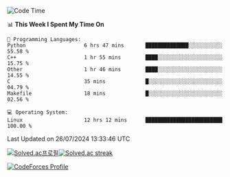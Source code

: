 
<!--START_SECTION:waka-->
![Code Time](http://img.shields.io/badge/Code%20Time-3%2C578%20hrs%209%20mins-blue)

📊 **This Week I Spent My Time On** 

```text
💬 Programming Languages: 
Python                   6 hrs 47 mins       ██████████████░░░░░░░░░░░   55.58 % 
C++                      1 hr 55 mins        ████░░░░░░░░░░░░░░░░░░░░░   15.75 % 
Other                    1 hr 46 mins        ████░░░░░░░░░░░░░░░░░░░░░   14.55 % 
C                        35 mins             █░░░░░░░░░░░░░░░░░░░░░░░░   04.79 % 
Makefile                 18 mins             █░░░░░░░░░░░░░░░░░░░░░░░░   02.56 % 

💻 Operating System: 
Linux                    12 hrs 12 mins      █████████████████████████   100.00 % 
```


 Last Updated on 26/07/2024 13:33:46 UTC
<!--END_SECTION:waka-->


[![Solved.ac프로필](http://mazassumnida.wtf/api/generate_badge?boj=hckim96)](https://solved.ac/hckim96)[![Solved.ac streak](http://mazandi.herokuapp.com/api?handle=hckim96&theme=dark)](https://solved.ac/hckim96)


[![CodeForces Profile](https://cf.leed.at?id=hckim96)](https://codeforces.com/profile/hckim96)

